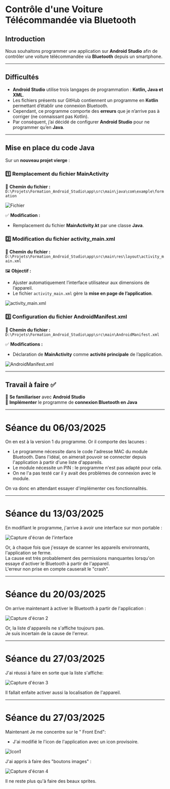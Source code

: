 # Contrôle d'une Voiture Télécommandée via Bluetooth

## Introduction

Nous souhaitons programmer une application sur **Android Studio** afin de contrôler une voiture télécommandée via **Bluetooth** depuis un smartphone.

---

## Difficultés

- **Android Studio** utilise trois langages de programmation : **Kotlin, Java et XML**.
- Les fichiers présents sur GitHub contiennent un programme en **Kotlin** permettant d’établir une connexion Bluetooth.
- Cependant, ce programme comporte des **erreurs** que je n’arrive pas à corriger (ne connaissant pas Kotlin).
- Par conséquent, j’ai décidé de configurer **Android Studio** pour ne programmer qu’en **Java**.

---

## Mise en place du code Java

Sur un **nouveau projet vierge** :

### 1️⃣ Remplacement du fichier MainActivity
📂 **Chemin du fichier :**  
`D:\Projets\Formation_Android_Studio\app\src\main\java\com\example\formation`

![Fichier](Fichier.png)


✅ **Modification :**  
- Remplacement du fichier **MainActivity.kt** par une classe **Java**.


### 2️⃣ Modification du fichier activity_main.xml
📂 **Chemin du fichier :**  
`D:\Projets\Formation_Android_Studio\app\src\main\res\layout\activity_main.xml`



🖼️ **Objectif :**  
- Ajuster automatiquement l’interface utilisateur aux dimensions de l’appareil.
- Le fichier `activity_main.xml` gère la **mise en page de l’application**.

![activity_main.xml](xml.png)

### 3️⃣ Configuration du fichier AndroidManifest.xml
📂 **Chemin du fichier :**  
`D:\Projets\Formation_Android_Studio\app\src\main\AndroidManifest.xml`

✅ **Modifications :**  
- Déclaration de **MainActivity** comme **activité principale** de l’application.

 
![AndroidManifest.xml](Manifest.png)

---

## Travail à faire ✅

🔹 **Se familiariser** avec **Android Studio**  
🔹 **Implémenter** le programme de **connexion Bluetooth en Java**  





---


# Séance du 06/03/2025

On en est à la version 1 du programme. Or il comporte des lacunes :

- Le programme nécessite dans le code l'adresse MAC du module Bluetooth. Dans l'idéal, on aimerait pouvoir se connecter depuis l'application à partir d'une liste d'appareils.
- Le module nécessite un PIN : le programme n'est pas adapté pour cela.
- On ne l'a pas testé car il y avait des problèmes de connexion avec le module.

On va donc en attendant essayer d'implémenter ces fonctionnalités.

---

# Séance du 13/03/2025

En modifiant le programme, j'arrive à avoir une interface sur mon portable :

![Capture d'écran de l'interface](capture_1.jpg)

Or, à chaque fois que j'essaye de scanner les appareils environnants, l'application se ferme.  
La cause est très probablement des permissions manquantes lorsqu'on essaye d'activer le Bluetooth à partir de l'appareil.  
L'erreur non prise en compte causerait le "crash".

---

# Séance du 20/03/2025

On arrive maintenant à activer le Bluetooth à partir de l'application :

![Capture d'écran 2](capture_2.jpg)

Or, la liste d'appareils ne s'affiche toujours pas.  
Je suis incertain de la cause de l'erreur.


---

# Séance du 27/03/2025


J'ai réussi à faire en sorte que la liste s'affiche:

![Capture d'écran 3](capture_3.jpg)


Il fallait enfaite activer aussi la localisation de l'appareil.


---

# Séance du 27/03/2025

Maintenant Je me concentre sur le " Front End":

- J'ai modifié le l'icon de l'application avec un icon provisoire.

![Icon1](Icon1.png)

J'ai appris à faire des "boutons images" :

![Capture d'écran 4](capture_4.jpg)

Il ne reste plus qu'à faire des beaux sprites.












